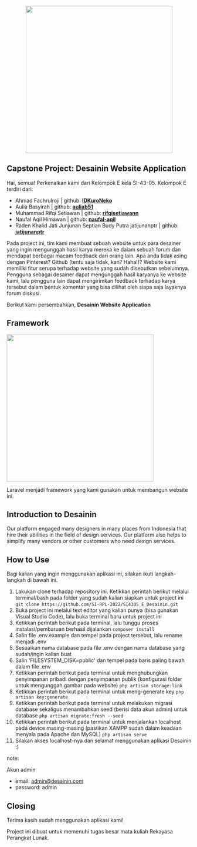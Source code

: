 <p align="center"><a href="https://laravel.com" target="_blank"><img src="https://drive.google.com/uc?export=view&id=1gpJm9KXfbQpjtQ-Jkqh60v57yfa8qOiR" width="400"></a></p>

## Capstone Project: Desainin Website Application

Hai, semua! Perkenalkan kami dari Kelompok E kela SI-43-05. Kelompok E terdiri dari:

- Ahmad Fachrulroji | github: <a href="https://github.com/IDKuroNeko"><b>IDKuroNeko</b></a>
- Aulia Basyirah | github: <a href="https://github.com/auliab51"><b>auliab51</b></a>
- Muhammad Rifqi Setiawan | github: <a href="https://github.com/rifqisetiawann"><b>rifqisetiawann</b></a>
- Naufal Aqil Himawan | github: <a href="https://github.com/naufal-aqil"><b>naufal-aqil</b></a>
- Raden Khalid Jati Junjunan Septian Budy Putra	jatijunanptr | github: <a href="https://github.com/jatijunanptr"><b>jatijunanptr</b></a>

Pada project ini, tim kami membuat sebuah website untuk para desainer yang ingin mengunggah hasil karya mereka ke dalam sebuah forum dan mendapat berbagai macam feedback dari orang lain. Apa anda tidak asing dengan Pinterest? Github (tentu saja tidak, kan? Haha!)? Website kami memiliki fitur serupa terhadap website yang sudah disebutkan sebelumnya. Pengguna sebagai desainer dapat mengunggah hasil karyanya ke website kami, lalu pengguna lain dapat mengirimkan feedback terhadap karya tersebut dalam bentuk komentar yang bisa dilihat oleh siapa saja layaknya forum diskusi.

Berikut kami persembahkan, <b>Desainin Website Application</b>

## Framework

<a href="https://laravel.com"><img src="https://raw.githubusercontent.com/laravel/art/master/logo-lockup/5%20SVG/2%20CMYK/1%20Full%20Color/laravel-logolockup-cmyk-red.svg" width="400"></a>

Laravel menjadi framework yang kami gunakan untuk membangun website ini.

## Introduction to Desainin

Our platform engaged many designers in many places from Indonesia that hire their abilities in the field of design services. Our platform also helps to simplify many vendors or other customers who need design services.

## How to Use

Bagi kalian yang ingin menggunakan aplikasi ini, silakan ikuti langkah-langkah di bawah ini.

1. Lakukan clone terhadap repository ini. Ketikkan perintah berikut melalui terminal/bash pada folder yang sudah kalian siapkan untuk project ini
```git clone https://github.com/SI-RPL-2022/SI4305_E_Desainin.git```
2. Buka project ini melalui text editor yang kalian punya (bisa gunakan Visual Studio Code), lalu buka terminal baru untuk project ini
3. Ketikkan perintah berikut pada terminal, lalu tunggu proses instalasi/pembaruan berhasil dijalankan
```composer install```
4. Salin file .env.example dan tempel pada project tersebut, lalu rename menjadi .env
5. Sesuaikan nama database pada file .env dengan nama database yang sudah/ingin kalian buat
6. Salin 'FILESYSTEM_DISK=public' dan tempel pada baris paling bawah dalam file .env
7. Ketikkan perintah berikut pada terminal untuk menghubungkan penyimpanan pribadi dengan penyimpanan publik (konfigurasi folder untuk mengunggah gambar pada website)
```php artisan storage:link```
8. Ketikkan perintah berikut pada terminal untuk meng-generate key
```php artisan key:generate```
9. Ketikkan perintah berikut pada terminal untuk melakukan migrasi database sekaligus menambahkan seed (berisi data akun admin) untuk database
```php artisan migrate:fresh --seed```
10. Ketikkan perintah berikut pada terminal untuk menjalankan localhost pada device masing-masing (pastikan XAMPP sudah dalam keadaan menyala pada Apache dan MySQL)
```php artisan serve```
11. Silakan akses localhost-nya dan selamat menggunakan aplikasi Desainin :)

note:

Akun admin
- email: admin@desainin.com
- password: admin

## Closing

Terima kasih sudah menggunakan aplikasi kami!

Project ini dibuat untuk memenuhi tugas besar mata kuliah Rekayasa Perangkat Lunak.

<!-- <p align="center">
<a href="https://travis-ci.org/laravel/framework"><img src="https://travis-ci.org/laravel/framework.svg" alt="Build Status"></a>
<a href="https://packagist.org/packages/laravel/framework"><img src="https://img.shields.io/packagist/dt/laravel/framework" alt="Total Downloads"></a>
<a href="https://packagist.org/packages/laravel/framework"><img src="https://img.shields.io/packagist/v/laravel/framework" alt="Latest Stable Version"></a>
<a href="https://packagist.org/packages/laravel/framework"><img src="https://img.shields.io/packagist/l/laravel/framework" alt="License"></a>
</p>

## About Laravel

Laravel is a web application framework with expressive, elegant syntax. We believe development must be an enjoyable and creative experience to be truly fulfilling. Laravel takes the pain out of development by easing common tasks used in many web projects, such as:

- [Simple, fast routing engine](https://laravel.com/docs/routing).
- [Powerful dependency injection container](https://laravel.com/docs/container).
- Multiple back-ends for [session](https://laravel.com/docs/session) and [cache](https://laravel.com/docs/cache) storage.
- Expressive, intuitive [database ORM](https://laravel.com/docs/eloquent).
- Database agnostic [schema migrations](https://laravel.com/docs/migrations).
- [Robust background job processing](https://laravel.com/docs/queues).
- [Real-time event broadcasting](https://laravel.com/docs/broadcasting).

Laravel is accessible, powerful, and provides tools required for large, robust applications.

## Learning Laravel

Laravel has the most extensive and thorough [documentation](https://laravel.com/docs) and video tutorial library of all modern web application frameworks, making it a breeze to get started with the framework.

If you don't feel like reading, [Laracasts](https://laracasts.com) can help. Laracasts contains over 2000 video tutorials on a range of topics including Laravel, modern PHP, unit testing, and JavaScript. Boost your skills by digging into our comprehensive video library.

## Laravel Sponsors

We would like to extend our thanks to the following sponsors for funding Laravel development. If you are interested in becoming a sponsor, please visit the Laravel [Patreon page](https://patreon.com/taylorotwell).

### Premium Partners

- **[Vehikl](https://vehikl.com/)**
- **[Tighten Co.](https://tighten.co)**
- **[Kirschbaum Development Group](https://kirschbaumdevelopment.com)**
- **[64 Robots](https://64robots.com)**
- **[Cubet Techno Labs](https://cubettech.com)**
- **[Cyber-Duck](https://cyber-duck.co.uk)**
- **[Many](https://www.many.co.uk)**
- **[Webdock, Fast VPS Hosting](https://www.webdock.io/en)**
- **[DevSquad](https://devsquad.com)**
- **[Curotec](https://www.curotec.com/services/technologies/laravel/)**
- **[OP.GG](https://op.gg)**
- **[WebReinvent](https://webreinvent.com/?utm_source=laravel&utm_medium=github&utm_campaign=patreon-sponsors)**
- **[Lendio](https://lendio.com)**

## Contributing

Thank you for considering contributing to the Laravel framework! The contribution guide can be found in the [Laravel documentation](https://laravel.com/docs/contributions).

## Code of Conduct

In order to ensure that the Laravel community is welcoming to all, please review and abide by the [Code of Conduct](https://laravel.com/docs/contributions#code-of-conduct).

## Security Vulnerabilities

If you discover a security vulnerability within Laravel, please send an e-mail to Taylor Otwell via [taylor@laravel.com](mailto:taylor@laravel.com). All security vulnerabilities will be promptly addressed.

## License

The Laravel framework is open-sourced software licensed under the [MIT license](https://opensource.org/licenses/MIT). -->
